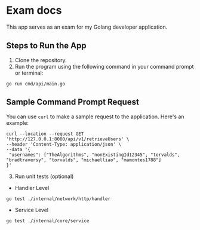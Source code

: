 # Exam docs

This app serves as an exam for my Golang developer application.

## Steps to Run the App

1. Clone the repository.
2. Run the program using the following command in your command prompt or terminal:
```shell
go run cmd/api/main.go
```

## Sample Command Prompt Request

You can use `curl` to make a sample request to the application. Here's an example:

```shell
curl --location --request GET 'http://127.0.0.1:8080/api/v1/retrieveUsers' \
--header 'Content-Type: application/json' \
--data '{
 "usernames": ["TheAlgorithms", "nonExistingId12345", "torvalds", "bradtraversy", "torvalds", "michaelliao", "mamontes1788"]
}'
```
3. Run unit tests (optional)
- Handler Level
```shell
go test ./internal/network/http/handler
```
- Service Level
```shell
go test ./internal/core/service
```
